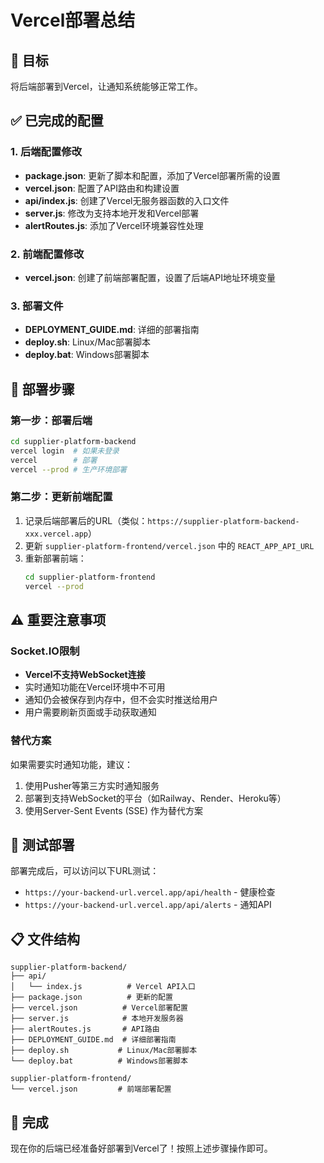 # Vercel部署总结

## 🎯 目标
将后端部署到Vercel，让通知系统能够正常工作。

## ✅ 已完成的配置

### 1. 后端配置修改
- **package.json**: 更新了脚本和配置，添加了Vercel部署所需的设置
- **vercel.json**: 配置了API路由和构建设置
- **api/index.js**: 创建了Vercel无服务器函数的入口文件
- **server.js**: 修改为支持本地开发和Vercel部署
- **alertRoutes.js**: 添加了Vercel环境兼容性处理

### 2. 前端配置修改
- **vercel.json**: 创建了前端部署配置，设置了后端API地址环境变量

### 3. 部署文件
- **DEPLOYMENT_GUIDE.md**: 详细的部署指南
- **deploy.sh**: Linux/Mac部署脚本
- **deploy.bat**: Windows部署脚本

## 🚀 部署步骤

### 第一步：部署后端
```bash
cd supplier-platform-backend
vercel login  # 如果未登录
vercel        # 部署
vercel --prod # 生产环境部署
```

### 第二步：更新前端配置
1. 记录后端部署后的URL（类似：`https://supplier-platform-backend-xxx.vercel.app`）
2. 更新 `supplier-platform-frontend/vercel.json` 中的 `REACT_APP_API_URL`
3. 重新部署前端：
   ```bash
   cd supplier-platform-frontend
   vercel --prod
   ```

## ⚠️ 重要注意事项

### Socket.IO限制
- **Vercel不支持WebSocket连接**
- 实时通知功能在Vercel环境中不可用
- 通知仍会被保存到内存中，但不会实时推送给用户
- 用户需要刷新页面或手动获取通知

### 替代方案
如果需要实时通知功能，建议：
1. 使用Pusher等第三方实时通知服务
2. 部署到支持WebSocket的平台（如Railway、Render、Heroku等）
3. 使用Server-Sent Events (SSE) 作为替代方案

## 🔧 测试部署
部署完成后，可以访问以下URL测试：
- `https://your-backend-url.vercel.app/api/health` - 健康检查
- `https://your-backend-url.vercel.app/api/alerts` - 通知API

## 📋 文件结构
```
supplier-platform-backend/
├── api/
│   └── index.js          # Vercel API入口
├── package.json          # 更新的配置
├── vercel.json          # Vercel部署配置
├── server.js            # 本地开发服务器
├── alertRoutes.js       # API路由
├── DEPLOYMENT_GUIDE.md  # 详细部署指南
├── deploy.sh           # Linux/Mac部署脚本
└── deploy.bat          # Windows部署脚本

supplier-platform-frontend/
└── vercel.json         # 前端部署配置
```

## 🎉 完成
现在你的后端已经准备好部署到Vercel了！按照上述步骤操作即可。
